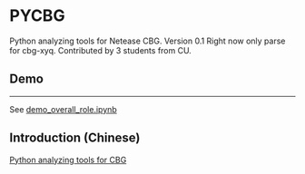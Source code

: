 # PYCBG
Python analyzing tools for Netease CBG. 
Version 0.1
Right now only parse for cbg-xyq. 
Contributed by 3 students from CU.
## Demo
***
See [demo_overall_role.ipynb](https://github.com/likenji/pycbg/blob/master/xyq/demo_overall_role.ipynb)
## Introduction (Chinese)
[Python analyzing tools for CBG](https://www.zhihu.com/people/li-keng-jian/posts)
